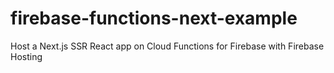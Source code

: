 # firebase-functions-next-example
Host a Next.js SSR React app on Cloud Functions for Firebase with Firebase Hosting
